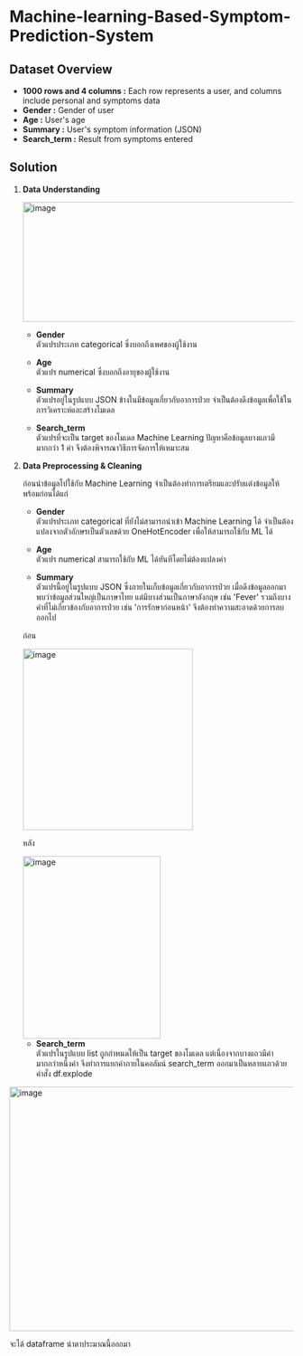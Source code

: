 # Machine-learning-Based-Symptom-Prediction-System

## Dataset Overview
- **1000 rows and 4 columns :** Each row represents a user, and columns include personal and symptoms data
- **Gender :** Gender of user
- **Age :** User's age
- **Summary :** User's symptom information (JSON)
- **Search_term :** Result from symptoms entered

## Solution

1. **Data Understanding**

   
   <img width="1525" height="212" alt="image" src="https://github.com/user-attachments/assets/c5ce1c89-d227-4aee-abb5-c359bc060573" />

   - **Gender**  
  ตัวแปรประเภท categorical ซึ่งบอกถึงเพศของผู้ใช้งาน

   - **Age**  
  ตัวแปร numerical ซึ่งบอกถึงอายุของผู้ใช้งาน

   - **Summary**  
  ตัวแปรอยู่ในรูปแบบ JSON ข้างในมีข้อมูลเกี่ยวกับอาการป่วย จำเป็นต้องดึงข้อมูลเพื่อใช้ในการวิเคราะห์และสร้างโมเดล

   - **Search_term**  
  ตัวแปรที่จะเป็น target ของโมเดล Machine Learning ปัญหาคือข้อมูลบางแถวมีมากกว่า 1 ค่า จึงต้องพิจารณาวิธีการจัดการให้เหมาะสม



   
2. **Data Preprocessing & Cleaning**

   ก่อนนำข้อมูลไปใช้กับ Machine Learning จำเป็นต้องทำการเตรียมและปรับแต่งข้อมูลให้พร้อมก่อนได้แก่

   - **Gender**  
   ตัวแปรประเภท categorical ที่ยังไม่สามารถนำเข้า Machine Learning ได้ จำเป็นต้องแปลงจากตัวอักษรเป็นตัวเลขด้วย OneHotEncoder เพื่อให้สามารถใช้กับ ML ได้

   - **Age**  
  ตัวแปร numerical สามารถใช้กับ ML ได้ทันทีโดยไม่ต้องแปลงค่า

   - **Summary**  
  ตัวแปรนี้อยู่ในรูปแบบ JSON ซึ่งภายในเก็บข้อมูลเกี่ยวกับอาการป่วย เมื่อดึงข้อมูลออกมา พบว่าข้อมูลส่วนใหญ่เป็นภาษาไทย แต่มีบางส่วนเป็นภาษาอังกฤษ เช่น 'Fever' รวมถึงบางคำที่ไม่เกี่ยวข้องกับอาการป่วย เช่น 'การรักษาก่อนหน้า' จึงต้องทำความสะอาดด้วยการลบออกไป

   ก่อน

   <img width="301" height="321" alt="image" src="https://github.com/user-attachments/assets/ec25fe74-dedd-4acf-84cf-90534b28bae2" />

   หลัง

   <img width="244" height="323" alt="image" src="https://github.com/user-attachments/assets/4d2bc65c-b44b-4b75-b139-5d38bfc4bce8" />





   - **Search_term**  
  ตัวแปรในรูปแบบ list ถูกกำหนดให้เป็น target ของโมเดล แต่เนื่องจากบางแถวมีค่ามากกว่าหนึ่งค่า จึงทำการแยกค่าภายในคอลัมน์ search_term ออกมาเป็นหลายแถวด้วยคำสั่ง df.explode


  <img width="1108" height="432" alt="image" src="https://github.com/user-attachments/assets/b500213c-5a79-4c0f-946d-a8a60412c05c" />

  จะได้ dataframe น่าตาประมาณนี้ออกมา

  
   




